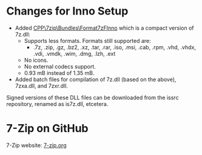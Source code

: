 # Changes for Inno Setup
- Added [CPP\7zip\Bundles\Format7zFInno] which is a compact version of 7z.dll:
  - Supports less formats. Formats still supported are:
    - .7z, .zip, .gz, .bz2, .xz, .tar, .rar, .iso, .msi, .cab, .rpm, .vhd, .vhdx, .vdi, .vmdk, .wim, .dmg, .lzh, .ext
  - No icons.
  - No external codecs support.
  - 0.93 mB instead of 1.35 mB.
- Added batch files for compilation of 7z.dll (based on the above), 7zxa.dll, and 7zxr.dll.

Signed versions of these DLL files can be downloaded from the issrc repository, renamed as is7z.dll, etcetera.

# 7-Zip on GitHub
7-Zip website: [7-zip.org](https://7-zip.org)

<!-- Link references -->
[CPP\7zip\Bundles\Format7zFInno]: <CPP/7zip/Bundles/Format7zFInno>
